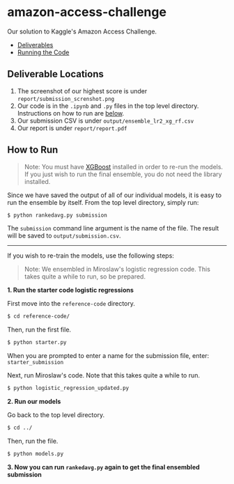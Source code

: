# amazon-access-challenge
Our solution to Kaggle's Amazon Access Challenge.

- [Deliverables](#deliverable-locations)
- [Running the Code](#how-to-run)

## Deliverable Locations
1. The screenshot of our highest score is under `report/submission_screnshot.png`
2. Our code is in the `.ipynb` and `.py` files in the top level directory. Instructions on how to run are [below](#how-to-run).
3. Our submission CSV is under `output/ensemble_lr2_xg_rf.csv`
4. Our report is under `report/report.pdf`

## How to Run
> Note: You must have [XGBoost](https://xgboost.readthedocs.io/en/latest/) installed in order to re-run the models. If you just wish to run the final ensemble, you do not need the library installed.

Since we have saved the output of all of our individual models, it is easy to run the ensemble by itself. From the top level directory, simply run:

```bash
$ python rankedavg.py submission
```

The `submission` command line argument is the name of the file. The result will be saved to `output/submission.csv`.

---

If you wish to re-train the models, use the following steps:
> Note: We ensembled in Miroslaw's logistic regression code. This takes quite a while to run, so be prepared.

**1. Run the starter code logistic regressions**

First move into the `reference-code` directory.

```bash
$ cd reference-code/
```

Then, run the first file.

```bash
$ python starter.py
```

When you are prompted to enter a name for the submission file, enter: `starter_submission`

Next, run Miroslaw's code. Note that this takes quite a while to run.

```bash
$ python logistic_regression_updated.py
```

**2. Run our models**

Go back to the top level directory.

```bash
$ cd ../
```

Then, run the file.

```bash
$ python models.py
```

**3. Now you can run `rankedavg.py` again to get the final ensembled submission**
